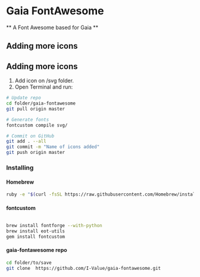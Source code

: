 # Gaia FontAwesome

** A Font Awesome based for Gaia **

## Adding more icons


## Adding more icons
1. Add icon on /svg folder.
2. Open Terminal and run:


```sh
# Update repo
cd folder/gaia-fontawesome
git pull origin master

# Generate fonts
fontcustom compile svg/

# Commit on GitHub
git add . --all
git commit -m "Name of icons added"
git push origin master

```

### Installing

#### Homebrew
```sh
ruby -e "$(curl -fsSL https://raw.githubusercontent.com/Homebrew/install/master/install)"
```

#### fontcustom
```sh

brew install fontforge --with-python
brew install eot-utils
gem install fontcustom

```
#### gaia-fontawesome repo
```sh
cd folder/to/save
git clone  https://github.com/I-Value/gaia-fontawesome.git
```
